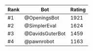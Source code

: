 Rank|Bot|Rating
---|---|---
#1|@OpeningsBot|1921
#2|@SimplerEval|1624
#3|@DavidsGuterBot|1459
#4|@pawnrobot|1163
